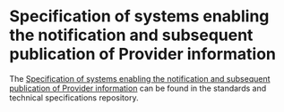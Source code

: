 # Specification of systems enabling the notification and subsequent publication of Provider information

The [Specification of systems enabling the notification and subsequent publication of Provider information](https://github.com/eu-digital-identity-wallet/eudi-doc-standards-and-technical-specifications/blob/main/docs/technical-specifications/ts2-notification-publication-provider-information.md) can be found in the standards and technical specifications repository.

